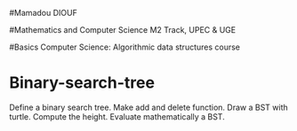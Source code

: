 #Mamadou DIOUF 

#Mathematics and Computer Science M2 Track, UPEC & UGE

#Basics Computer Science: Algorithmic data structures course


# Binary-search-tree

Define a binary search tree. Make add and delete function. Draw a BST with turtle. Compute the height.
Evaluate mathematically a BST.
